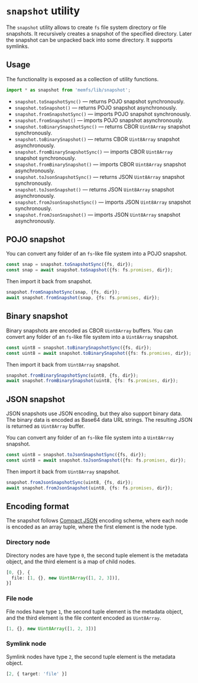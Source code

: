 # `snapshot` utility

The `snapshot` utility allows to create `fs` file system directory or file
snapshots. It recursively creates a snapshot of the specified directory. Later the
snapshot can be unpacked back into some directory. It supports symlinks.


## Usage

The functionality is exposed as a collection of utility functions.

```ts
import * as snapshot from 'memfs/lib/snapshot';
```

- `snapshot.toSnapshotSync()` &mdash; returns POJO snapshot synchronously.
- `snapshot.toSnapshot()` &mdash; returns POJO snapshot asynchronously.
- `snapshot.fromSnapshotSync()` &mdash; imports POJO snapshot synchronously.
- `snapshot.fromSnapshot()` &mdash; imports POJO snapshot asynchronously.
- `snapshot.toBinarySnapshotSync()` &mdash; returns CBOR `Uint8Array` snapshot synchronously.
- `snapshot.toBinarySnapshot()` &mdash; returns CBOR `Uint8Array` snapshot asynchronously.
- `snapshot.fromBinarySnapshotSync()` &mdash; imports CBOR `Uint8Array` snapshot synchronously.
- `snapshot.fromBinarySnapshot()` &mdash; imports CBOR `Uint8Array` snapshot asynchronously.
- `snapshot.toJsonSnapshotSync()` &mdash; returns JSON `Uint8Array` snapshot synchronously.
- `snapshot.toJsonSnapshot()` &mdash; returns JSON `Uint8Array` snapshot asynchronously.
- `snapshot.fromJsonSnapshotSync()` &mdash; imports JSON `Uint8Array` snapshot synchronously.
- `snapshot.fromJsonSnapshot()` &mdash; imports JSON `Uint8Array` snapshot asynchronously.


## POJO snapshot

You can convert any folder of an `fs`-like file system into a POJO snapshot.

```ts
const snap = snapshot.toSnapshotSync({fs, dir});
const snap = await snapshot.toSnapshot({fs: fs.promises, dir});
```

Then import it back from snapshot.

```ts
snapshot.fromSnapshotSync(snap, {fs, dir});
await snapshot.fromSnapshot(snap, {fs: fs.promises, dir});
```


## Binary snapshot

Binary snapshots are encoded as CBOR `Uint8Array` buffers. You can convert any
folder of an `fs`-like file system into a `Uint8Array` snapshot.

```ts
const uint8 = snapshot.toBinarySnapshotSync({fs, dir});
const uint8 = await snapshot.toBinarySnapshot({fs: fs.promises, dir});
```

Then import it back from `Uint8Array` snapshot.

```ts
snapshot.fromBinarySnapshotSync(uint8, {fs, dir});
await snapshot.fromBinarySnapshot(uint8, {fs: fs.promises, dir});
```


## JSON snapshot

JSON snapshots use JSON encoding, but they also support binary data. The binary
data is encoded as Base64 data URL strings. The resulting JSON is returned as
`Uint8Array` buffer.

You can convert any folder of an `fs`-like file system into a `Uint8Array` snapshot.

```ts
const uint8 = snapshot.toJsonSnapshotSync({fs, dir});
const uint8 = await snapshot.toJsonSnapshot({fs: fs.promises, dir});
```

Then import it back from `Uint8Array` snapshot.

```ts
snapshot.fromJsonSnapshotSync(uint8, {fs, dir});
await snapshot.fromJsonSnapshot(uint8, {fs: fs.promises, dir});
```


## Encoding format

The snapshot follows [Compact JSON](https://jsonjoy.com/specs/compact-json) encoding
scheme, where each node is encoded as an array tuple, where the first element
is the node type.

### Directory node

Directory nodes are have type `0`, the second tuple element is the metadata object, and
the third element is a map of child nodes.

```ts
[0, {}, {
  file: [1, {}, new Uint8Array([1, 2, 3])],
}]
```

### File node

File nodes have type `1`, the second tuple element is the metadata object, and
the third element is the file content encoded as `Uint8Array`.

```ts
[1, {}, new Uint8Array([1, 2, 3])]
```

### Symlink node

Symlink nodes have type `2`, the second tuple element is the metadata object.

```ts
[2, { target: 'file' }]
```
